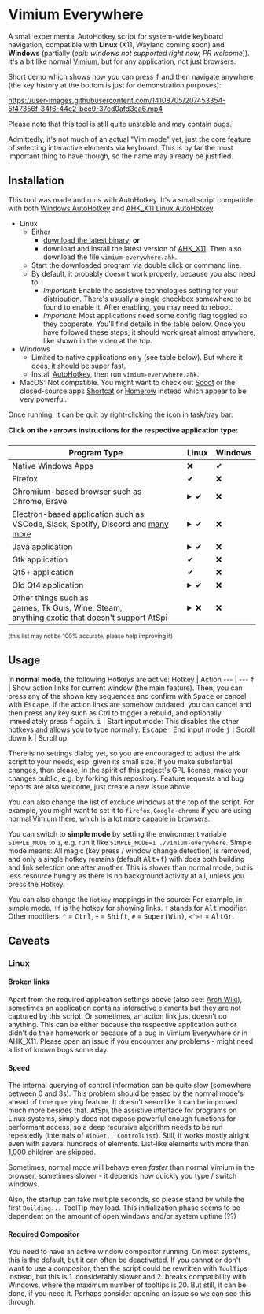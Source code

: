 # Vimium Everywhere

A small experimental AutoHotkey script for system-wide keyboard navigation, compatible with **Linux** (X11, Wayland coming soon) and **Windows** (partially (*edit: windows not supported right now, PR welcome*)). It's a bit like normal [Vimium](https://github.com/philc/vimium), but for any application, not just browsers.

Short demo which shows how you can press <kbd>f</kbd> and then navigate anywhere (the key history at the bottom is just for demonstration purposes):

https://user-images.githubusercontent.com/14108705/207453354-5f47356f-34f6-44c2-bee9-37cd0afd3ea6.mp4

Please note that this tool is still quite unstable and may contain bugs.

Admittedly, it's not much of an actual "Vim mode" yet, just the core feature of selecting interactive elements via keyboard. This is by far the most important thing to have though, so the name may already be justified.

## Installation

This tool was made and runs with AutoHotkey. It's a small script compatible with both [Windows AutoHotkey](https://autohotkey.com/) and [AHK_X11 Linux AutoHotkey](https://github.com/phil294/AHK_X11/).

- Linux
    - Either
        - [download the latest binary](https://github.com/phil294/vimium-everywhere/releases), **or**
        - download and install the latest version of [AHK_X11](https://github.com/phil294/AHK_X11/). Then also download the file `vimium-everywhere.ahk`.
    - Start the downloaded program via double click or command line.
    - By default, it probably doesn't work properly, because you also need to:
        - *Important*: Enable the assistive technologies setting for your distribution. There's usually a single checkbox somewhere to be found to enable it. After enabling, you may need to reboot.
        - *Important*: Most applications need some config flag toggled so they cooperate. You'll find details in the table below.
    Once you have followed these steps, it should work great almost anywhere, like shown in the video at the top.
- Windows
    - Limited to native applications only (see table below). But where it does, it should be super fast.
    - Install [AutoHotkey](https://autohotkey.com/), then run `vimium-everywhere.ahk`.
- MacOS: Not compatible. You might want to check out [Scoot](https://github.com/mjrusso/scoot) or the closed-source apps [Shortcat](https://shortcat.app) or [Homerow](https://www.homerow.app) instead which appear to be very powerful.

Once running, it can be quit by right-clicking the icon in task/tray bar.

**Click on the 🢒 arrows instructions for the respective application type:**

Program Type | Linux | Windows
--- | --- | ---
Native Windows Apps | ❌ | ✔
Firefox | ✔ | ❌
Chromium-based browser such as<br>Chrome, Brave | <details><summary>✔</summary>Chrome needs two adjustments: 1. Set environment variable ACCESSIBILITY_ENABLED to value 1. You can e.g. enable this globally by adding another line with content ACCESSIBILITY_ENABLED=1 into the file /etc/environment and then restarting your computer. 2. Add argument --force-renderer-accessibility. You can do so by editing the program's "Desktop file", or starting it from command line and passing it there. Example to start Chrome with full support: `ACCESSIBILITY_ENABLED=1 chrome --force-renderer-accessibility`<br><br>Theoretically, you can instead also enable the accessibility options inside chrome://accessibility but this does not seem to work reliably.</details> | ❌
Electron-based application such as<br>VSCode, Slack, Spotify, Discord and [many more](https://www.electronjs.org/apps) | <details><summary>✔</summary>For each of those applications, you need to set the same adjustments like for Chrome (please click cell above). Some may offer a convenience settings flag too.</details> | ❌
Java application | <details><summary>✔</summary>You need to install the ATK bridge: For Debian/Ubuntu-based systems, this is `apt install libatk-wrapper-java`. For Arch Linux based ones, it's `java-atk-wrapper-openjdk8` (depending on the Java version).</details> | ❌
Gtk application | ✔ | ❌
Qt5+ application | ✔ | ❌
Old Qt4 application | <details><summary>✔</summary>In the rare case the window is an exotic, old application built with Qt4, such as some programs that haven't been maintained since 2015, you need to install `qt-at-spi`.</details> | ❌
Other things such as<br>games, Tk Guis, Wine, Steam,<br>anything exotic that doesn't support AtSpi | <details><summary>❌</summary>No chance to get them to work. For some others, according to the internet, these following environment variables may also help: `GNOME_ACCESSIBILITY=1`, `QT_ACCESSIBILITY=1`, `GTK_MODULES=gail:atk-bridge` and `QT_LINUX_ACCESSIBILITY_ALWAYS_ON=1`. This is probably only relevant for outdated programs too, if ever.<br><br>If you're unsure about the state of some program, please open an issue so we can investigate.</details> | ❌

<sub>(this list may not be 100% accurate, please help improving it)</sub>

## Usage

In **normal mode**, the following Hotkeys are active:
Hotkey | Action
--- | ---
<kbd>f</kbd> | Show action links for current window (the main feature). Then, you can press any of the shown key sequences and confirm with <kbd>Space</kbd> or cancel with <kbd>Escape</kbd>. If the action links are somehow outdated, you can cancel and then press any key such as Ctrl to trigger a rebuild, and optionally immediately press <kbd>f</kbd> again.
<kbd>i</kbd> | Start input mode: This disables the other hotkeys and allows you to type normally.
<kbd>Escape</kbd> | End input mode
<kbd>j</kbd> | Scroll down
<kbd>k</kbd> | Scroll up

There is no settings dialog yet, so you are encouraged to adjust the ahk script to your needs, esp. given its small size. If you make substantial changes, then please, in the spirit of this project's GPL license, make your changes public, e.g. by forking this repository. Feature requests and bug reports are also welcome, just create a new issue above.

You can also change the list of exclude windows at the top of the script. For example, you might want to set it to `firefox,Google-chrome` if you are using normal [Vimium](https://github.com/philc/vimium) there, which is a lot more capable in browsers.

You can switch to **simple mode** by setting the environment variable `SIMPLE_MODE` to `1`, e.g. run it like `SIMPLE_MODE=1 ./vimium-everywhere`. Simple mode means: All magic (key press / window change detection) is removed, and only a single hotkey remains (default <kbd>Alt</kbd>+<kbd>f</kbd>) with does both building and link selection one after another. This is slower than normal mode, but is less resource hungry as there is no background activity at all, unless you press the Hotkey.

You can also change the `Hotkey` mappings in the source: For example, in simple mode, `!f` is the hotkey for showing links. `!` stands for <kbd>Alt</kbd> modifier. Other modifiers: `^` = <kbd>Ctrl</kbd>, `+` = <kbd>Shift</kbd>, `#` = <kbd>Super(Win)</kbd>, `<^>!` = <kbd>AltGr</kbd>.

## Caveats

### Linux

#### Broken links

Apart from the required application settings above (also see: [Arch Wiki](https://wiki.archlinux.org/title/Install_Arch_Linux_with_accessibility_options#Troubleshooting)), sometimes an application contains interactive elements but they are not captured by this script. Or sometimes, an action link just doesn't do anything. This can be either because the respective application author didn't do their homework or because of a bug in Vimium Everywhere or in AHK_X11. Please open an issue if you encounter any problems - might need a list of known bugs some day.

#### Speed

The internal querying of control information can be quite slow (somewhere between 0 and 3s). This problem should be eased by the normal mode's ahead of time querying feature. It doesn't seem like it can be improved much more besides that. AtSpi, the assistive interface for programs on Linux systems, simply does not expose powerful enough functions for performant access, so a deep recursive algorithm needs to be run repeatedly (internals of `WinGet,, ControlList`). Still, it works mostly alright even with several hundreds of elements. List-like elements with more than 1,000 children are skipped.

Sometimes, normal mode will behave even *faster* than normal Vimium in the browser, sometimes slower - it depends how quickly you type / switch windows.

Also, the startup can take multiple seconds, so please stand by while the first `Building...` ToolTip may load. This initialization phase seems to be dependent on the amount of open windows and/or system uptime (??)

#### Required Compositor

You need to have an active window compositor running. On most systems, this is the default, but it can often be deactivated. If you cannot or don't want to use a compositor, then the script could be rewritten with `ToolTip`s instead, but this is 1. considerably slower and 2. breaks compatibility with Windows, where the maximum number of tooltips is 20. But still, it can be done, if you need it. Perhaps consider opening an issue so we can see this through.
